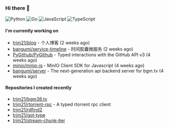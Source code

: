 ### Hi there 👋

![Python](https://img.shields.io/badge/python-3670A0?style=for-the-badge&logo=python&logoColor=ffdd54)
![Go](https://img.shields.io/badge/go-%2300ADD8.svg?style=for-the-badge&logo=go&logoColor=white)
![JavaScript](https://img.shields.io/badge/javascript-%23323330.svg?style=for-the-badge&logo=javascript&logoColor=%23F7DF1E)
![TypeScript](https://img.shields.io/badge/typescript-%23007ACC.svg?style=for-the-badge&logo=typescript&logoColor=white)

#### I'm currently working on

- [trim21/blog](https://github.com/trim21/blog) - 个人博客 (2 weeks ago)
- [bangumi/service-timeline](https://github.com/bangumi/service-timeline) - 时间胶囊微服务 (2 weeks ago)
- [PyGithub/PyGithub](https://github.com/PyGithub/PyGithub) - Typed interactions with the GitHub API v3 (4 weeks ago)
- [minio/minio-js](https://github.com/minio/minio-js) - MinIO Client SDK for Javascript (4 weeks ago)
- [bangumi/server](https://github.com/bangumi/server) - The next-generation api backend server for bgm.tv (4 weeks ago)

#### Repositories I created recently

- [trim21/bgm38.tv](https://github.com/trim21/bgm38.tv)
- [trim21/rtorrent-rpc](https://github.com/trim21/rtorrent-rpc) - A typed rtorrent rpc client
- [trim21/rdfind2](https://github.com/trim21/rdfind2)
- [trim21/got-type](https://github.com/trim21/got-type)
- [trim21/stream-chunk-iter](https://github.com/trim21/stream-chunk-iter)
